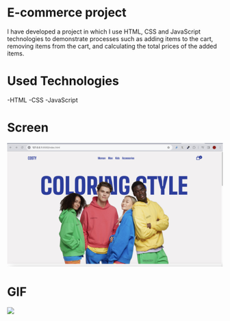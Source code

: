 # E-commerce project
I have developed a project in which I use HTML, CSS and JavaScript technologies to demonstrate processes such as adding items to the cart, removing items from the cart, and calculating the total prices of the added items.
# Used Technologies
-HTML
-CSS
-JavaScript

# Screen
![](./images/Costyscreen.png)

# GIF
![](./images/costy.gif)